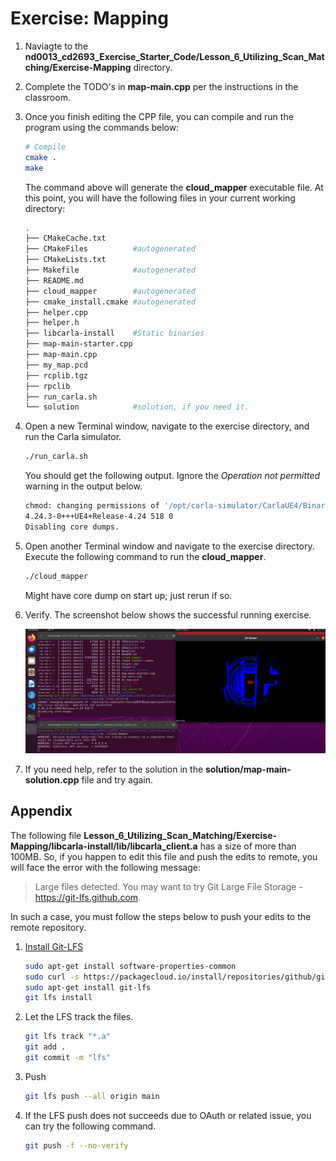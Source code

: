 # Exercise: Mapping

1. Naviagte to the **nd0013_cd2693_Exercise_Starter_Code/Lesson_6_Utilizing_Scan_Matching/Exercise-Mapping** directory. 


2. Complete the TODO's in **map-main.cpp** per the instructions in the classroom. 


3. Once you finish editing the CPP file, you can compile and run the program using the commands below: 

    ```bash
    # Compile
    cmake .
    make
    ```
    The command above will generate the **cloud_mapper** executable file. At this point, you will have the following files in your current working directory:
    ```bash
    .
    ├── CMakeCache.txt
    ├── CMakeFiles          #autogenerated
    ├── CMakeLists.txt
    ├── Makefile            #autogenerated
    ├── README.md
    ├── cloud_mapper        #autogenerated
    ├── cmake_install.cmake #autogenerated
    ├── helper.cpp
    ├── helper.h
    ├── libcarla-install    #Static binaries
    ├── map-main-starter.cpp
    ├── map-main.cpp
    ├── my_map.pcd
    ├── rcplib.tgz
    ├── rpclib
    ├── run_carla.sh
    └── solution            #solution, if you need it. 
    ```



4. Open a new Terminal window, navigate to the exercise directory, and run the Carla simulator.

    ```bash
    ./run_carla.sh
    ```

    You should get the following output. Ignore the *Operation not permitted* warning in the output below.
    ```bash
    chmod: changing permissions of '/opt/carla-simulator/CarlaUE4/Binaries/Linux/CarlaUE4-Linux-Shipping': Operation not permitted
    4.24.3-0+++UE4+Release-4.24 518 0
    Disabling core dumps.
    ```



5. Open another Terminal window and navigate to the exercise directory. Execute the following command to run the **cloud_mapper**. 

    ```bash
    ./cloud_mapper
    ```
    Might have core dump on start up; just rerun if so. 



6. Verify. The screenshot below shows the successful running exercise.

    ![A screenshot of successful running ICP exercise.](../../assets/L6_Mapper.png)



7. If you need help, refer to the solution in the **solution/map-main-solution.cpp** file and try again. 


## Appendix
The following file **Lesson_6_Utilizing_Scan_Matching/Exercise-Mapping/libcarla-install/lib/libcarla_client.a**  has a size of more than 100MB. So, if you happen to edit this file and push the edits to remote, you will face the error with the following message:
> Large files detected. You may want to try Git Large File Storage - https://git-lfs.github.com.


In such a case, you must follow the steps below to push your edits to the remote repository. 

1. [Install Git-LFS](https://github.com/git-lfs/git-lfs/wiki/Installation#ubuntu)
    ```bash
    sudo apt-get install software-properties-common
    sudo curl -s https://packagecloud.io/install/repositories/github/git-lfs/script.deb.sh | sudo bash
    sudo apt-get install git-lfs
    git lfs install
    ```


2. Let the LFS track the files. 

    ```bash
    git lfs track "*.a"
    git add .
    git commit -m "lfs"
    ```    


3. Push
    ```bash
    git lfs push --all origin main
    ```


4. If the LFS push does not succeeds due to OAuth or related issue, you can try the following command. 
    ```bash
    git push -f --no-verify
    ```